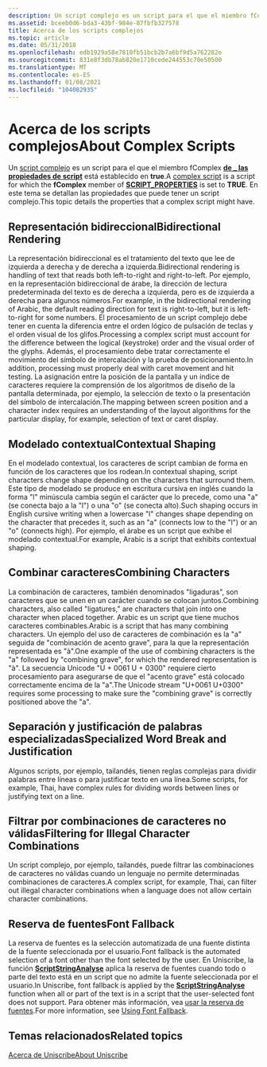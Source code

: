 ```yaml
---
description: Un script complejo es un script para el que el miembro fComplex de \_ las propiedades de script está establecido en true. En este tema se detallan las propiedades que puede tener un script complejo.
ms.assetid: bceeb0d6-bda3-43bf-984e-87fbfb327578
title: Acerca de los scripts complejos
ms.topic: article
ms.date: 05/31/2018
ms.openlocfilehash: edb1929a58e7810fb51bcb2b7a6bf9d5a762282e
ms.sourcegitcommit: 831e8f3db78ab820e1710cede244553c70e50500
ms.translationtype: MT
ms.contentlocale: es-ES
ms.lasthandoff: 01/08/2021
ms.locfileid: "104082935"
---
```

# <a name="about-complex-scripts"></a><span data-ttu-id="9760e-104">Acerca de los scripts complejos</span><span class="sxs-lookup"><span data-stu-id="9760e-104">About Complex Scripts</span></span>

<span data-ttu-id="9760e-105">Un [script complejo](uniscribe-glossary.md) es un script para el que  el miembro fComplex [**de \_ las propiedades de script**](/windows/desktop/api/Usp10/ns-usp10-script_properties) está establecido en **true**.</span><span class="sxs-lookup"><span data-stu-id="9760e-105">A [complex script](uniscribe-glossary.md) is a script for which the **fComplex** member of [**SCRIPT\_PROPERTIES**](/windows/desktop/api/Usp10/ns-usp10-script_properties) is set to **TRUE**.</span></span> <span data-ttu-id="9760e-106">En este tema se detallan las propiedades que puede tener un script complejo.</span><span class="sxs-lookup"><span data-stu-id="9760e-106">This topic details the properties that a complex script might have.</span></span>

## <a name="bidirectional-rendering"></a><span data-ttu-id="9760e-107">Representación bidireccional</span><span class="sxs-lookup"><span data-stu-id="9760e-107">Bidirectional Rendering</span></span>

<span data-ttu-id="9760e-108">La representación bidireccional es el tratamiento del texto que lee de izquierda a derecha y de derecha a izquierda.</span><span class="sxs-lookup"><span data-stu-id="9760e-108">Bidirectional rendering is handling of text that reads both left-to-right and right-to-left.</span></span> <span data-ttu-id="9760e-109">Por ejemplo, en la representación bidireccional de árabe, la dirección de lectura predeterminada del texto es de derecha a izquierda, pero es de izquierda a derecha para algunos números.</span><span class="sxs-lookup"><span data-stu-id="9760e-109">For example, in the bidirectional rendering of Arabic, the default reading direction for text is right-to-left, but it is left-to-right for some numbers.</span></span> <span data-ttu-id="9760e-110">El procesamiento de un script complejo debe tener en cuenta la diferencia entre el orden lógico de pulsación de teclas y el orden visual de los glifos.</span><span class="sxs-lookup"><span data-stu-id="9760e-110">Processing a complex script must account for the difference between the logical (keystroke) order and the visual order of the glyphs.</span></span> <span data-ttu-id="9760e-111">Además, el procesamiento debe tratar correctamente el movimiento del símbolo de intercalación y la prueba de posicionamiento.</span><span class="sxs-lookup"><span data-stu-id="9760e-111">In addition, processing must properly deal with caret movement and hit testing.</span></span> <span data-ttu-id="9760e-112">La asignación entre la posición de la pantalla y un índice de caracteres requiere la comprensión de los algoritmos de diseño de la pantalla determinada, por ejemplo, la selección de texto o la presentación del símbolo de intercalación.</span><span class="sxs-lookup"><span data-stu-id="9760e-112">The mapping between screen position and a character index requires an understanding of the layout algorithms for the particular display, for example, selection of text or caret display.</span></span>

## <a name="contextual-shaping"></a><span data-ttu-id="9760e-113">Modelado contextual</span><span class="sxs-lookup"><span data-stu-id="9760e-113">Contextual Shaping</span></span>

<span data-ttu-id="9760e-114">En el modelado contextual, los caracteres de script cambian de forma en función de los caracteres que los rodean.</span><span class="sxs-lookup"><span data-stu-id="9760e-114">In contextual shaping, script characters change shape depending on the characters that surround them.</span></span> <span data-ttu-id="9760e-115">Este tipo de modelado se produce en escritura cursiva en inglés cuando la forma "l" minúscula cambia según el carácter que lo precede, como una "a" (se conecta bajo a la "l") o una "o" (se conecta alto).</span><span class="sxs-lookup"><span data-stu-id="9760e-115">Such shaping occurs in English cursive writing when a lowercase "l" changes shape depending on the character that precedes it, such as an "a" (connects low to the "l") or an "o" (connects high).</span></span> <span data-ttu-id="9760e-116">Por ejemplo, el árabe es un script que exhibe el modelado contextual.</span><span class="sxs-lookup"><span data-stu-id="9760e-116">For example, Arabic is a script that exhibits contextual shaping.</span></span>

## <a name="combining-characters"></a><span data-ttu-id="9760e-117">Combinar caracteres</span><span class="sxs-lookup"><span data-stu-id="9760e-117">Combining Characters</span></span>

<span data-ttu-id="9760e-118">La combinación de caracteres, también denominados "ligaduras", son caracteres que se unen en un carácter cuando se colocan juntos.</span><span class="sxs-lookup"><span data-stu-id="9760e-118">Combining characters, also called "ligatures," are characters that join into one character when placed together.</span></span> <span data-ttu-id="9760e-119">Arabic es un script que tiene muchos caracteres combinables.</span><span class="sxs-lookup"><span data-stu-id="9760e-119">Arabic is a script that has many combining characters.</span></span> <span data-ttu-id="9760e-120">Un ejemplo del uso de caracteres de combinación es la "a" seguida de "combinación de acento grave", para la que la representación representada es "à".</span><span class="sxs-lookup"><span data-stu-id="9760e-120">One example of the use of combining characters is the "a" followed by "combining grave", for which the rendered representation is "à".</span></span> <span data-ttu-id="9760e-121">La secuencia Unicode "U + 0061 U + 0300" requiere cierto procesamiento para asegurarse de que el "acento grave" está colocado correctamente encima de la "a".</span><span class="sxs-lookup"><span data-stu-id="9760e-121">The Unicode stream "U+0061 U+0300" requires some processing to make sure the "combining grave" is correctly positioned above the "a".</span></span>

## <a name="specialized-word-break-and-justification"></a><span data-ttu-id="9760e-122">Separación y justificación de palabras especializadas</span><span class="sxs-lookup"><span data-stu-id="9760e-122">Specialized Word Break and Justification</span></span>

<span data-ttu-id="9760e-123">Algunos scripts, por ejemplo, tailandés, tienen reglas complejas para dividir palabras entre líneas o para justificar texto en una línea.</span><span class="sxs-lookup"><span data-stu-id="9760e-123">Some scripts, for example, Thai, have complex rules for dividing words between lines or justifying text on a line.</span></span>

## <a name="filtering-for-illegal-character-combinations"></a><span data-ttu-id="9760e-124">Filtrar por combinaciones de caracteres no válidas</span><span class="sxs-lookup"><span data-stu-id="9760e-124">Filtering for Illegal Character Combinations</span></span>

<span data-ttu-id="9760e-125">Un script complejo, por ejemplo, tailandés, puede filtrar las combinaciones de caracteres no válidas cuando un lenguaje no permite determinadas combinaciones de caracteres.</span><span class="sxs-lookup"><span data-stu-id="9760e-125">A complex script, for example, Thai, can filter out illegal character combinations when a language does not allow certain character combinations.</span></span>

## <a name="font-fallback"></a><span data-ttu-id="9760e-126">Reserva de fuentes</span><span class="sxs-lookup"><span data-stu-id="9760e-126">Font Fallback</span></span>

<span data-ttu-id="9760e-127">La reserva de fuentes es la selección automatizada de una fuente distinta de la fuente seleccionada por el usuario.</span><span class="sxs-lookup"><span data-stu-id="9760e-127">Font fallback is the automated selection of a font other than the font selected by the user.</span></span> <span data-ttu-id="9760e-128">En Uniscribe, la función [**ScriptStringAnalyse**](/windows/desktop/api/Usp10/nf-usp10-scriptstringanalyse) aplica la reserva de fuentes cuando todo o parte del texto está en un script que no admite la fuente seleccionada por el usuario.</span><span class="sxs-lookup"><span data-stu-id="9760e-128">In Uniscribe, font fallback is applied by the [**ScriptStringAnalyse**](/windows/desktop/api/Usp10/nf-usp10-scriptstringanalyse) function when all or part of the text is in a script that the user-selected font does not support.</span></span> <span data-ttu-id="9760e-129">Para obtener más información, vea [usar la reserva de fuentes](using-font-fallback.md).</span><span class="sxs-lookup"><span data-stu-id="9760e-129">For more information, see [Using Font Fallback](using-font-fallback.md).</span></span>

## <a name="related-topics"></a><span data-ttu-id="9760e-130">Temas relacionados</span><span class="sxs-lookup"><span data-stu-id="9760e-130">Related topics</span></span>

<dl> <dt>

[<span data-ttu-id="9760e-131">Acerca de Uniscribe</span><span class="sxs-lookup"><span data-stu-id="9760e-131">About Uniscribe</span></span>](about-uniscribe.md)
</dt> </dl>

 

 



